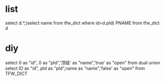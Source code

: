 list
===
select d.*,(select name from tfw_dict  where id=d.pId) PNAME from tfw_dict d 

diy
===
select 0 as "id", 0 as "pId",'顶级' as "name",'true' as "open" from  dual 
union
select ID as "id", pId as "pId",name as "name",'false' as "open" from  TFW_DICT
